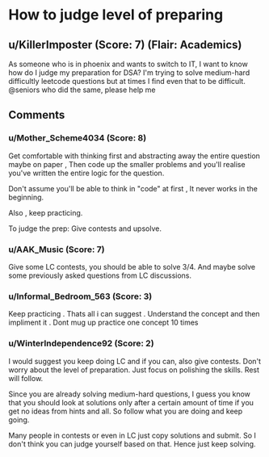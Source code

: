 # How to judge level of preparing
## u/KillerImposter (Score: 7) (Flair: Academics)
As someone who is in phoenix and wants to switch to IT, I want to know how do I judge my preparation for DSA?
I'm trying to solve medium-hard difficultly leetcode questions but at times I find even that to be difficult.
@seniors who did the same, please help me


## Comments

### u/Mother_Scheme4034 (Score: 8)
Get comfortable with thinking first and abstracting away the entire question maybe on paper , Then code up the smaller problems and you'll realise you've written the entire logic for the question.

Don't assume you'll be able to think in "code" at first , It never works in the beginning. 

Also , keep practicing.

To judge the prep: Give contests and upsolve.


### u/AAK_Music (Score: 7)
Give some LC contests, you should be able to solve 3/4. And maybe solve some previously asked questions from LC discussions.


### u/Informal_Bedroom_563 (Score: 3)
Keep practicing . Thats all i can suggest . Understand the concept and then impliment it . Dont mug up practice one concept 10 times


### u/WinterIndependence92 (Score: 2)
I would suggest you keep doing LC and if you can, also give contests. Don't worry about the level of preparation. Just focus on polishing the skills. Rest will follow. 

Since you are already solving medium-hard questions, I guess you know that you should look at solutions only after a certain amount of time if you get no ideas from hints and all. So follow what you are doing and keep going. 

Many people in contests or even in LC just copy solutions and submit. So I don't think you can judge yourself based on that. Hence just keep solving.




